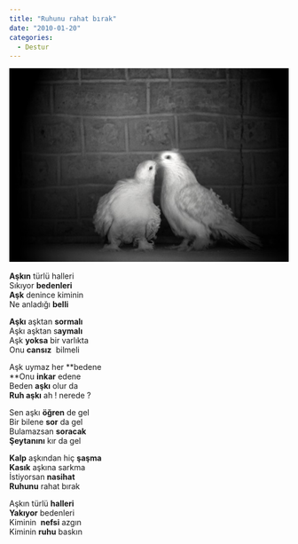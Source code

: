 ```yaml
---
title: "Ruhunu rahat bırak"
date: "2010-01-20"
categories: 
  - Destur
---
```


**![](../uploads/image/kus.jpg)**

**Aşkın** türlü halleri  
Sıkıyor **bedenleri  
Aşk** denince kiminin  
Ne anladığı **belli**

**Aşkı** aşktan **sormalı**  
Aşkı aşktan s**aymalı**  
Aşk **yoksa** bir varlıkta  
Onu **cansız**  bilmeli

Aşk uymaz her **bedene  
**Onu **inkar** edene  
Beden **aşkı** olur da  
**Ruh aşkı** ah ! nerede ?

Sen aşkı **öğren** de gel  
Bir bilene **sor** da gel  
Bulamazsan **soracak**  
**Şeytanını** kır da gel

**Kalp** aşkından hiç **şaşma**  
**Kasık** aşkına sarkma  
İstiyorsan **nasihat  
Ruhunu** rahat bırak

Aşkın türlü **halleri**  
**Yakıyor** bedenleri  
Kiminin  **nefsi** azgın   
Kiminin **ruhu** baskın
